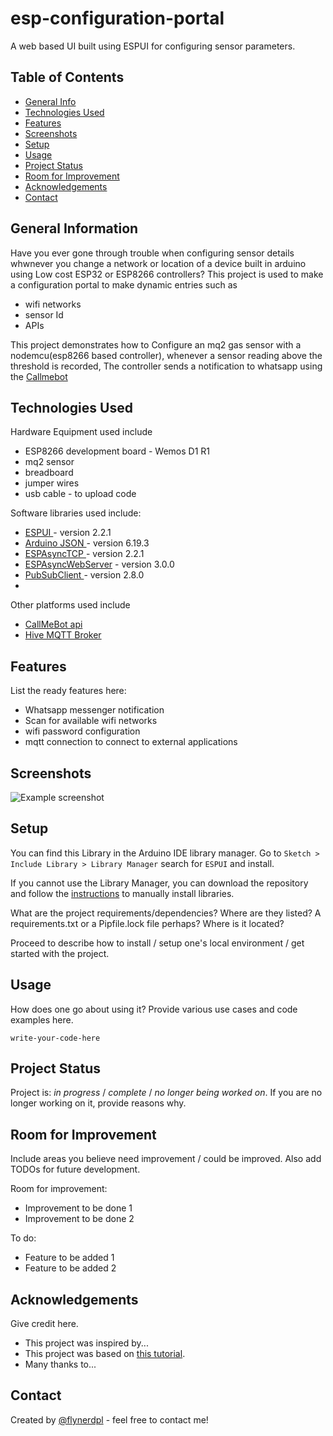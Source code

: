 # esp-configuration-portal
A web based UI built using ESPUI for configuring sensor parameters.


## Table of Contents
* [General Info](#general-information)
* [Technologies Used](#technologies-used)
* [Features](#features)
* [Screenshots](#screenshots)
* [Setup](#setup)
* [Usage](#usage)
* [Project Status](#project-status)
* [Room for Improvement](#room-for-improvement)
* [Acknowledgements](#acknowledgements)
* [Contact](#contact)
<!-- * [License](#license) -->


## General Information
Have you ever gone through trouble when configuring sensor details whwnever you change a network or location of a device built in arduino using Low cost ESP32 or ESP8266 controllers? This project is used to make a configuration portal to make dynamic  entries such as 
- wifi networks
- sensor Id
- APIs 

This project demonstrates how to Configure an mq2 gas sensor with a nodemcu(esp8266 based controller), whenever a sensor reading above the threshold is recorded, The controller sends a notification to whatsapp using the <a href= "https://www.callmebot.com">Callmebot</a>

<!-- You don't have to answer all the questions - just the ones relevant to your project. -->


## Technologies Used

Hardware Equipment used include
- ESP8266 development board - Wemos D1 R1
- mq2 sensor 
- breadboard
- jumper wires
- usb cable - to upload code

Software libraries used include:
- <a href="https://github.com/s00500/ESPUI">ESPUI </a>- version 2.2.1
- <a href="https://github.com/s00500/ESPUI">Arduino JSON </a>- version 6.19.3
- <a href="https://github.com/me-no-dev/ESPAsyncTCP">ESPAsyncTCP </a>- version 2.2.1
- <a href="https://github.com/esphome/ESPAsyncWebServer">ESPAsyncWebServer</a> - version 3.0.0
- <a href= "https://github.com/knolleary/pubsubclient">PubSubClient </a> - version 2.8.0
-
Other platforms used include
- <a href= "https://www.callmebot.com">CallMeBot api</a>
- <a href= "http://www.hivemq.com/demos/websocket-client/">Hive MQTT Broker </a>


## Features
List the ready features here:
- Whatsapp messenger notification
- Scan for available wifi networks
- wifi password configuration
- mqtt connection to connect to external applications

## Screenshots
![Example screenshot](./img/screenshot.png)
<!-- If you have screenshots you'd like to share, include them here. -->


## Setup
You can find this Library in the Arduino IDE library manager. Go to `Sketch > Include Library > Library Manager` search for `ESPUI` and install.

If you cannot use the Library Manager, you can download the repository and follow the [instructions](https://learn.adafruit.com/adafruit-all-about-arduino-libraries-install-use/how-to-install-a-library) to manually install libraries.



What are the project requirements/dependencies? Where are they listed? A requirements.txt or a Pipfile.lock file perhaps? Where is it located?

Proceed to describe how to install / setup one's local environment / get started with the project.


## Usage
How does one go about using it?
Provide various use cases and code examples here.

`write-your-code-here`


## Project Status
Project is: _in progress_ / _complete_ / _no longer being worked on_. If you are no longer working on it, provide reasons why.


## Room for Improvement
Include areas you believe need improvement / could be improved. Also add TODOs for future development.

Room for improvement:
- Improvement to be done 1
- Improvement to be done 2

To do:
- Feature to be added 1
- Feature to be added 2


## Acknowledgements
Give credit here.
- This project was inspired by...
- This project was based on [this tutorial](https://www.example.com).
- Many thanks to...


## Contact
Created by [@flynerdpl](https://www.flynerd.pl/) - feel free to contact me!


<!-- Optional -->
<!-- ## License -->
<!-- This project is open source and available under the [... License](). -->

<!-- You don't have to include all sections - just the one's relevant to your project -->
